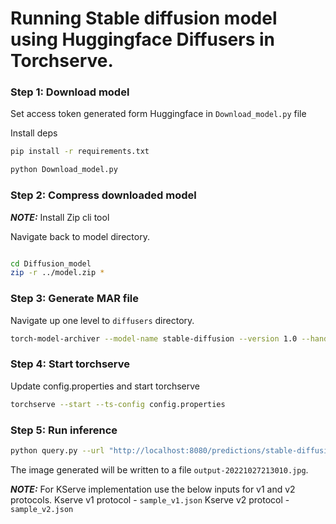 # Running Stable diffusion model using Huggingface Diffusers in Torchserve.

### Step 1: Download model

Set access token generated form Huggingface in `Download_model.py` file

Install deps

```bash
pip install -r requirements.txt
```

```bash
python Download_model.py
```

### Step 2: Compress downloaded model

**_NOTE:_** Install Zip cli tool

Navigate back to model directory.

```bash

cd Diffusion_model
zip -r ../model.zip *
```

### Step 3: Generate MAR file

Navigate up one level to `diffusers` directory.

```bash
torch-model-archiver --model-name stable-diffusion --version 1.0 --handler stable_diffusion_handler.py --extra-files model.zip -r requirements.txt
```

### Step 4: Start torchserve

Update config.properties and start torchserve

```bash
torchserve --start --ts-config config.properties
```

### Step 5: Run inference

```bash
python query.py --url "http://localhost:8080/predictions/stable-diffusion" --prompt "a photo of an astronaut riding a horse on mars"
```

The image generated will be written to a file `output-20221027213010.jpg`.

**_NOTE:_** For KServe implementation use the below inputs for v1 and v2 protocols.
Kserve v1 protocol - `sample_v1.json`
Kserve v2 protocol - `sample_v2.json`

